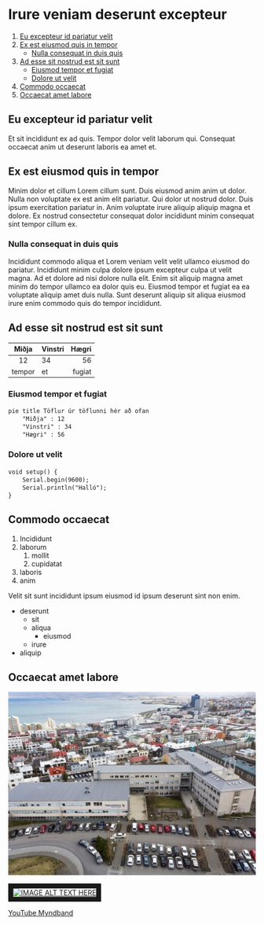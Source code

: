 # Irure veniam deserunt excepteur

1. [Eu excepteur id pariatur velit](#eu-excepteur-id-pariatur-velit)
1. [Ex est eiusmod quis in tempor](#ex-est-eiusmod-quis-in-tempor)
    - [Nulla consequat in duis quis](#nulla-consequat-in-duis-quis)
1. [Ad esse sit nostrud est sit sunt](#ad-esse-sit-nostrud-est-sit-sunt)
    - [Eiusmod tempor et fugiat](#eiusmod-tempor-et-fugiat)
    - [Dolore ut velit](#dolore-ut-velit)
1. [Commodo occaecat](#commodo-occaecat)
1. [Occaecat amet labore](#occaecat-amet-labore)

## Eu excepteur id pariatur velit

Et sit incididunt ex ad quis. Tempor dolor velit laborum qui. Consequat occaecat anim ut deserunt laboris ea amet et.

## Ex est eiusmod quis in tempor

Minim dolor et cillum Lorem cillum sunt. Duis eiusmod anim anim ut dolor. Nulla non voluptate ex est anim elit pariatur. Qui dolor ut nostrud dolor. Duis ipsum exercitation pariatur in. Anim voluptate irure aliquip aliquip magna et dolore. Ex nostrud consectetur consequat dolor incididunt minim consequat sint tempor cillum ex.

### Nulla consequat in duis quis

Incididunt commodo aliqua et Lorem veniam velit velit ullamco eiusmod do pariatur. Incididunt minim culpa dolore ipsum excepteur culpa ut velit magna. Ad et dolore ad nisi dolore nulla elit. Enim sit aliquip magna amet minim do tempor ullamco ea dolor quis eu. Eiusmod tempor et fugiat ea ea voluptate aliquip amet duis nulla. Sunt deserunt aliquip sit aliqua eiusmod irure enim commodo quis do tempor incididunt.

## Ad esse sit nostrud est sit sunt

| Miðja | Vinstri | Hægri |
| :--: | :-- | --: |
| 12 | 34 | 56 |
| tempor | et | fugiat |

### Eiusmod tempor et fugiat

```mermaid
pie title Töflur úr töflunni hér að ofan
    "Miðja" : 12
    "Vinstri" : 34
    "Hægri" : 56
```

### Dolore ut velit

```arduino
void setup() {
    Serial.begin(9600);
    Serial.println("Halló");
}
```
## Commodo occaecat

1. Incididunt
1. laborum
    1. mollit
    1. cupidatat
1. laboris
1. anim

Velit sit sunt incididunt ipsum eiusmod id ipsum deserunt sint non enim.

- deserunt
    - sit
    - aliqua
        - eiusmod
    - irure
- aliquip

## Occaecat amet labore

![Tækniskóli](skolavorduholt-595x440.jpg)

<a href="http://www.youtube.com/watch?feature=player_embedded&v=HUBNt18RFbo
" target="_blank"><img src="http://img.youtube.com/vi/HUBNt18RFbo/0.jpg" 
alt="IMAGE ALT TEXT HERE" width="240" height="180" border="10" /></a>

[YouTube Myndband](HUBNt18RFbo)